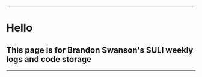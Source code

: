 -----------------
# Hello

## This page is for Brandon Swanson's SULI weekly logs and code storage
-----------------
